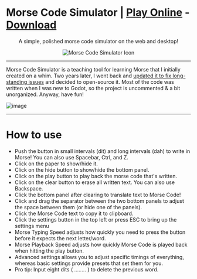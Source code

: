 <h1>Morse Code Simulator | <a href="https://popcar2.itch.io/morse-code-simulator">Play Online</a> - <a href="https://github.com/popcar2/MorseCodeSimulator/releases">Download</a></h1>

<div align=center>
  <p>A simple, polished morse code simulator on the web and desktop!</p>
  
  <img src="https://github.com/user-attachments/assets/b45acc82-3e28-4f81-a54b-c8f084ba4aa9" alt="Morse Code Simulator Icon" />
</div>

---

Morse Code Simulator is a teaching tool for learning Morse that I initially created on a whim. Two years later, 
I went back and [updated it to fix long-standing issues](https://popcar2.itch.io/morse-code-simulator/devlog/900804/version-20-is-now-out) and decided to open-source it. 
Most of the code was written when I was new to Godot, so the project is uncommented & a bit unorganized. Anyway, have fun!

![image](https://github.com/user-attachments/assets/50ad62d9-8100-4f1a-af5b-4cf4116cf93d)

---

# How to use

* Push the button in small intervals (dit) and long intervals (dah) to write in Morse! You can also use Spacebar, Ctrl, and Z.
* Click on the paper to show/hide it.
* Click on the hide button to show/hide the bottom panel.
* Click on the play button to play back the morse code that's written.
* Click on the clear button to erase all written text. You can also use Backspace.
* Click the bottom panel after clearing to translate text to Morse Code!
* Click and drag the separator between the two bottom panels to adjust the space between them (or hide one of the panels).
* Click the Morse Code text to copy it to clipboard.
* Click the settings button in the top left or press ESC to bring up the settings menu
* Morse Typing Speed adjusts how quickly you need to press the button before it expects the next letter/word.
* Morse Playback Speed adjusts how quickly Morse Code is played back when hitting the play button.
* Advanced settings allows you to adjust specific timings of everything, whereas basic settings provide presets that set them for you.
* Pro tip: Input eight dits ( ........ ) to delete the previous word.
